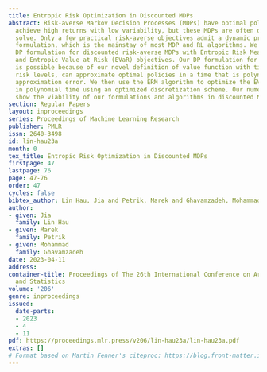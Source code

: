 ```yaml
---
title: Entropic Risk Optimization in Discounted MDPs
abstract: Risk-averse Markov Decision Processes (MDPs) have optimal policies that
  achieve high returns with low variability, but these MDPs are often difficult to
  solve. Only a few practical risk-averse objectives admit a dynamic programming (DP)
  formulation, which is the mainstay of most MDP and RL algorithms. We derive a new
  DP formulation for discounted risk-averse MDPs with Entropic Risk Measure (ERM)
  and Entropic Value at Risk (EVaR) objectives. Our DP formulation for ERM, which
  is possible because of our novel definition of value function with time-dependent
  risk levels, can approximate optimal policies in a time that is polynomial in the
  approximation error. We then use the ERM algorithm to optimize the EVaR objective
  in polynomial time using an optimized discretization scheme. Our numerical results
  show the viability of our formulations and algorithms in discounted MDPs.
section: Regular Papers
layout: inproceedings
series: Proceedings of Machine Learning Research
publisher: PMLR
issn: 2640-3498
id: lin-hau23a
month: 0
tex_title: Entropic Risk Optimization in Discounted MDPs
firstpage: 47
lastpage: 76
page: 47-76
order: 47
cycles: false
bibtex_author: Lin Hau, Jia and Petrik, Marek and Ghavamzadeh, Mohammad
author:
- given: Jia
  family: Lin Hau
- given: Marek
  family: Petrik
- given: Mohammad
  family: Ghavamzadeh
date: 2023-04-11
address:
container-title: Proceedings of The 26th International Conference on Artificial Intelligence
  and Statistics
volume: '206'
genre: inproceedings
issued:
  date-parts:
  - 2023
  - 4
  - 11
pdf: https://proceedings.mlr.press/v206/lin-hau23a/lin-hau23a.pdf
extras: []
# Format based on Martin Fenner's citeproc: https://blog.front-matter.io/posts/citeproc-yaml-for-bibliographies/
---
```

